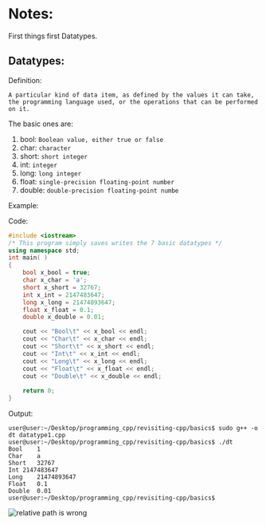 # Notes:

First things first Datatypes.

## Datatypes:

Definition:

```console
A particular kind of data item, as defined by the values it can take, the programming language used, or the operations that can be performed on it.
```

The basic ones are:

1. bool: `Boolean value, either true or false`
2. char: `character`
3. short: `short integer`
4. int: `integer`
5. long: `long integer`
6. float: `single-precision floating-point number`
7. double: `double-precision floating-point numbe`

Example:

Code:
```cpp
#include <iostream>
/* This program simply saves writes the 7 basic datatypes */
using namespace std;
int main( ) 
{
	bool x_bool = true;
	char x_char = 'a';
	short x_short = 32767; 
	int x_int = 2147483647;
	long x_long = 21474893647;
	float x_float = 0.1;
	double x_double = 0.01;

	cout << "Bool\t" << x_bool << endl;
	cout << "Char\t" << x_char << endl;
	cout << "Short\t" << x_short << endl;
	cout << "Int\t" << x_int << endl;
	cout << "Long\t" << x_long << endl;
	cout << "Float\t" << x_float << endl;
	cout << "Double\t" << x_double << endl;
	
	return 0;
}
```


Output:

```console:
user@user:~/Desktop/programming_cpp/revisiting-cpp/basics$ sudo g++ -o dt datatype1.cpp
user@user:~/Desktop/programming_cpp/revisiting-cpp/basics$ ./dt
Bool	1
Char	a
Short	32767
Int	2147483647
Long	21474893647
Float	0.1
Double	0.01
user@user:~/Desktop/programming_cpp/revisiting-cpp/basics$ 
```
![relative path is wrong](Image_url.png)


